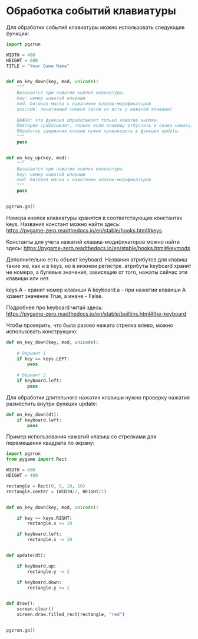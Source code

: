 # Обработка событий клавиатуры

Для обработки событий клавиатуры можно использовать следующие функции:

```python
import pgzrun

WIDTH = 400
HEIGHT = 600
TITLE = "Your Game Name"


def on_key_down(key, mod, unicode):
    """
    Вызывается при нажатии кнопки клавиатуры.
    key: номер нажатой клавиши
    mod: битовая маска с нажатиями клавиш-модификаторов
    unicode: печатаемый символ (если он есть у нажатой клавиши)
    
    ВАЖНО: эта функция обрабатывает только нажатие кнопки.
    Повторно срабатывает, только если клавишу отпустить и снова нажать.
    Обработку удержания клавиш нужно производить в функции update.
    """
    pass


def on_key_up(key, mod):
    """
    Вызывается при нажатии кнопки клавиатуры
    key: номер нажатой клавиши
    mod: битовая маска с нажатиями клавиш-модификаторов
    """
    pass


pgzrun.go()
```

Номера кнопок клавиатуры хранятся в соответствующих константах keys. Названия констант можно найти здесь: \
https://pygame-zero.readthedocs.io/en/stable/hooks.html#keys

Константы для учета нажатий клавиш-модификаторов можно найти здесь:
https://pygame-zero.readthedocs.io/en/stable/hooks.html#keymods

Дополнительно есть объект keyboard. Названия атрибутов для клавиш такие же, как и в keys, но в нижнем регистре. атрибуты keyboard хранят не номера, а булевые значения, зависящие от того, нажаты сейчас эти клавиши или нет.

keys.A - хранит номер клавиши A
keyboard.a - при нажатии клавиши A хранит значение True, а иначе - False.

Подробнее про keyboard читай здесь: \
https://pygame-zero.readthedocs.io/en/stable/builtins.html#the-keyboard

Чтобы проверить, что была разово нажата стрелка влево, можно использовать конструкцию:
```python
def on_key_down(key, mod, unicode):
    
    # Вариант 1
    if key == keys.LEFT:
        pass
    
    # Вариант 2
    if keyboard.left:
        pass
```

Для обработки длительного нажатия клавиши нужно проверку нажатия разместить внутри функции update:
```python
def on_key_down(dt):
    if keyboard.left:
        pass
```

Пример использования нажатий клавиш со стрелками для перемещения квадрата по экрану:

```python
import pgzrun
from pygame import Rect

WIDTH = 600
HEIGHT = 400

rectangle = Rect(0, 0, 10, 10)
rectangle.center = (WIDTH/2, HEIGHT/2)


def on_key_down(key, mod, unicode):

    if key == keys.RIGHT:
        rectangle.x += 10

    if keyboard.left:
        rectangle.x -= 10


def update(dt):

    if keyboard.up:
        rectangle.y -= 2

    if keyboard.down:
        rectangle.y += 2


def draw():
    screen.clear()
    screen.draw.filled_rect(rectangle, "red")


pgzrun.go()

```
